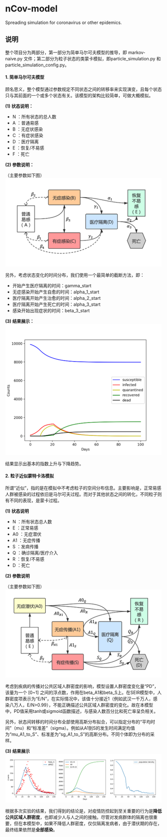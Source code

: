 # nCov-model
Spreading simulation for coronavirus or other epidemics.
 
## 说明
整个项目分为两部分，第一部分为简单马尔可夫模型的推导，即 markov-naive.py 文件；第二部分为粒子状态的类蒙卡模拟，即particle\_simulation.py 和 particle\_simulation\_config.py。

#### 1. 简单马尔可夫模型
顾名思义，整个模型通过参数规定不同状态之间的转移率来实现演变，且每个状态只与其前面的一个或多个状态有关。该模型的架构比较简单，可做大概模拟。

**(1) 状态说明：**

* N ：所有状态的总人数
* A ：普通易感
* B ：无症状感染
* C ：有症状感染
* D ：医疗隔离
* E ：恢复/不易感
* F ：死亡

**(2) 参数说明：**

（主要参数如下图）
![markov-model](./image/markov-model.jpg)

另外，考虑状态变化的时间分布，我们使用一个最简单的截断方法，即：

* 开始产生医疗隔离的时间：gamma\_start
* 无症感染开始产生自愈的时间：alpha\_1\_start
* 医疗隔离开始产生治愈的时间：alpha\_2\_start
* 医疗隔离开始产生死亡的时间：alpha\_3\_start
* 感染开始出现症状的时间：beta\_3\_start

**(3) 结果展示：**
![markov-results](./image/markov-result.png)

结果显示出基本的指数上升与下降趋势。

#### 2. 粒子近似蒙特卡洛模拟
所谓“近似”，指的是在模拟中不考虑粒子的空间分布信息。主要影响是，正常易感人群被感染的过程依旧是马尔可夫过程。而对于其他状态之间的转化，不同粒子则有不同的表现，是蒙卡过程。

**(1) 状态说明**

* N ：所有状态总人数
* E ：正常易感
* A0 ：无症潜伏
* A1 ：无症传播
* S ：发病传播
* Q ：确诊隔离/医疗介入
* R ：恢复/不易感
* D ：死亡

**(2) 参数说明**

（主要参数如下图）
![particle-model](./image/particle-model.jpg)

考虑到疾病的传播对公共区域人群密度的影响，模型设置人群密度变化量“PD”，该量为一个 [0~1] 之间的浮点数，作用在beta\_A1和beta\_S上。在SEIR模型中，人群密度项表示为“E/N”，在实际情况中，该值十分接近1（例如武汉一千万人，感染八万人，E/N>0.99），不能正确描述公共区域人群密度的变化。故在本模型中，PD值采用tanh或sigmoid函数描述，与感染人数百分比和死亡率呈负相关。

另外，状态间转移的时间分布全部使用高斯分布拟合，可以指定分布的“平均时间”（mu）和“标准差”（sigma）。例如从A1到S的发生时间满足均值为“mu\_A1\_to\_S”、标准差为“sg\_A1\_to\_S”的高斯分布。不同个体即为分布的采样。

**(3) 结果展示**
![particle-result](./image/particle-result.png)

根据多次实验的结果，我们得到的结论是，对疫情防控起到至关重要的行为是**降低公共区域人群密度**，也即减少人与人之间的接触。尽管对发病群体的隔离也很重要，但在本模型中，如果不降低人群密度，仅仅隔离发病者，由于潜伏期的存在，最终结果依然是**全部感染**。